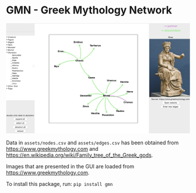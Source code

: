 # GMN - Greek Mythology Network

![Example Image](gmn/assets/screenshot.png)

Data in `assets/nodes.csv` and `assets/edges.csv` has been obtained from https://www.greekmythology.com and https://en.wikipedia.org/wiki/Family_tree_of_the_Greek_gods.

Images that are presented in the GUI are loaded from https://www.greekmythology.com.

To install this package, run: 
`pip install gmn`